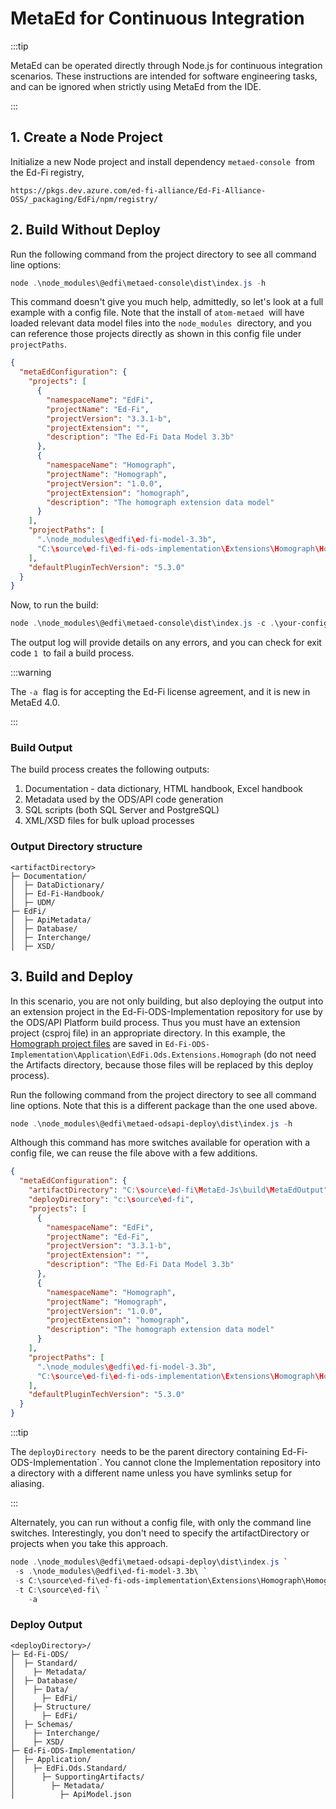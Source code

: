 # MetaEd for Continuous Integration

:::tip

MetaEd can be operated directly through Node.js for continuous
integration scenarios. These instructions are intended for software
engineering tasks, and can be ignored when strictly using MetaEd from the IDE.

:::

## 1. Create a Node Project

Initialize a new Node project and install dependency `metaed-console`  from the
Ed-Fi registry,

```none
https://pkgs.dev.azure.com/ed-fi-alliance/Ed-Fi-Alliance-OSS/_packaging/EdFi/npm/registry/
```

## 2. Build Without Deploy

Run the following command from the project directory to see all command line
options:

```powershell
node .\node_modules\@edfi\metaed-console\dist\index.js -h
```

This command doesn't give you much help, admittedly, so let's look at a full
example with a config file. Note that the install of `atom-metaed`  will have
loaded relevant data model files into the `node_modules`  directory, and you can
reference those projects directly as shown in this config file under
`projectPaths`.

```json
{
  "metaEdConfiguration": {
    "projects": [
      {
        "namespaceName": "EdFi",
        "projectName": "Ed-Fi",
        "projectVersion": "3.3.1-b",
        "projectExtension": "",
        "description": "The Ed-Fi Data Model 3.3b"
      },
      {
        "namespaceName": "Homograph",
        "projectName": "Homograph",
        "projectVersion": "1.0.0",
        "projectExtension": "homograph",
        "description": "The homograph extension data model"
      }
    ],
    "projectPaths": [
      ".\node_modules\@edfi\ed-fi-model-3.3b",
      "C:\source\ed-fi\ed-fi-ods-implementation\Extensions\Homograph\HomographMetaEd"
    ],
    "defaultPluginTechVersion": "5.3.0"
  }
}
```

Now, to run the build:

```powershell
node .\node_modules\@edfi\metaed-console\dist\index.js -c .\your-config.json -a
```

The output log will provide details on any errors, and you can check for exit
code `1`  to fail a build process.

:::warning

The `-a`  flag is for accepting the Ed-Fi license agreement, and it
is new in MetaEd 4.0.

:::

### Build Output

The build process creates the following outputs:

1. Documentation - data dictionary, HTML handbook, Excel handbook
2. Metadata used by the ODS/API code generation
3. SQL scripts (both SQL Server and PostgreSQL)
4. XML/XSD files for bulk upload processes

### Output Directory structure

```none
<artifactDirectory>
├─ Documentation/
│  ├─ DataDictionary/
│  ├─ Ed-Fi-Handbook/
│  ├─ UDM/
├─ EdFi/
│  ├─ ApiMetadata/
│  ├─ Database/
│  ├─ Interchange/
│  ├─ XSD/
```

## 3. Build and Deploy

In this scenario, you are not only building, but also deploying the output into
an extension project in the Ed-Fi-ODS-Implementation repository for use by the
ODS/API Platform build process. Thus you must have an extension project (csproj
file) in an appropriate directory. In this example, the [Homograph project
files](https://github.com/Ed-Fi-Alliance-OSS/Ed-Fi-Extensions/tree/main/Extensions/EdFi.Ods.Extensions.Homograph)
are saved in
`Ed-Fi-ODS-Implementation\Application\EdFi.Ods.Extensions.Homograph` (do not
need the Artifacts directory, because those files will be replaced by this
deploy process).

Run the following command from the project directory to see all command line
options. Note that this is a different package than the one used above.

```powershell
node .\node_modules\@edfi\metaed-odsapi-deploy\dist\index.js -h
```

Although this command has more switches available for operation with a config
file, we can reuse the file above with a few additions.

```json
{
  "metaEdConfiguration": {
    "artifactDirectory": "C:\source\ed-fi\MetaEd-Js\build\MetaEdOutput",
    "deployDirectory": "c:\source\ed-fi",
    "projects": [
      {
        "namespaceName": "EdFi",
        "projectName": "Ed-Fi",
        "projectVersion": "3.3.1-b",
        "projectExtension": "",
        "description": "The Ed-Fi Data Model 3.3b"
      },
      {
        "namespaceName": "Homograph",
        "projectName": "Homograph",
        "projectVersion": "1.0.0",
        "projectExtension": "homograph",
        "description": "The homograph extension data model"
      }
    ],
    "projectPaths": [
      ".\node_modules\@edfi\ed-fi-model-3.3b",
      "C:\source\ed-fi\ed-fi-ods-implementation\Extensions\Homograph\HomographMetaEd"
    ],
    "defaultPluginTechVersion": "5.3.0"
  }
}
```

:::tip

The `deployDirectory`  needs to be the parent directory containing
Ed-Fi-ODS-Implementation`. You cannot clone the Implementation repository
into a directory with a different name unless you have symlinks setup for
aliasing.

:::

Alternately, you can run without a config file, with only the command line
switches. Interestingly, you don't need to specify the artifactDirectory or
projects when you take this approach.

```powershell
node .\node_modules\@edfi\metaed-odsapi-deploy\dist\index.js `
 -s .\node_modules\@edfi\ed-fi-model-3.3b\ `
 -s C:\source\ed-fi\ed-fi-ods-implementation\Extensions\Homograph\HomographMetaEd\ `
 -t C:\source\ed-fi\ `
    -a
```

### Deploy Output

```none
<deployDirectory>/
├─ Ed-Fi-ODS/
│  ├─ Standard/
│    ├─ Metadata/
│  ├─ Database/
│    ├─ Data/
│      ├─ EdFi/
│    ├─ Structure/
│      ├─ EdFi/
│  ├─ Schemas/
│    ├─ Interchange/
│    ├─ XSD/
├─ Ed-Fi-ODS-Implementation/
│  ├─ Application/
│    ├─ EdFi.Ods.Standard/
│      ├─ SupportingArtifacts/
│        ├─ Metadata/
│          ├─ ApiModel.json
```
